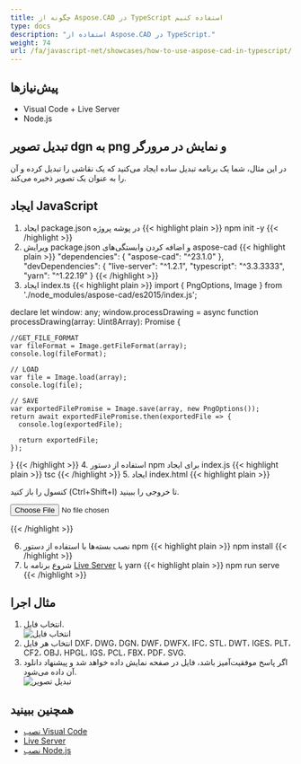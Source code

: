 ```yaml
---
title: چگونه از Aspose.CAD در TypeScript استفاده کنیم
type: docs
description: "استفاده از Aspose.CAD در TypeScript."
weight: 74
url: /fa/javascript-net/showcases/how-to-use-aspose-cad-in-typescript/
---
```


## پیش‌نیازها
- Visual Code + Live Server
- Node.js

## تبدیل تصویر dgn به png و نمایش در مرورگر

در این مثال، شما یک برنامه تبدیل ساده ایجاد می‌کنید که یک نقاشی را تبدیل کرده و آن را به عنوان یک تصویر ذخیره می‌کند.

## ایجاد JavaScript

1. ایجاد package.json در پوشه پروژه
{{< highlight plain >}}
npm init -y
{{< /highlight >}}
2. ویرایش package.json و اضافه کردن وابستگی‌های aspose-cad
{{< highlight plain >}}
"dependencies": {
    "aspose-cad": "^23.1.0"
  },
 "devDependencies": {
    "live-server": "^1.2.1",
    "typescript": "^3.3.3333",
    "yarn": "^1.22.19"
  }
{{< /highlight >}}
3. ایجاد index.ts
{{< highlight plain >}}
import { PngOptions, Image } from './node_modules/aspose-cad/es2015/index.js';

declare let window: any;
window.processDrawing = async function processDrawing(array: Uint8Array): Promise<any> {

    //GET_FILE_FORMAT
    var fileFormat = Image.getFileFormat(array);
    console.log(fileFormat);
    
    // LOAD
    var file = Image.load(array);
    console.log(file);
    
    // SAVE
    var exportedFilePromise = Image.save(array, new PngOptions());
    return await exportedFilePromise.then(exportedFile => {
      console.log(exportedFile);
      
      return exportedFile;
    });
}
{{< /highlight >}}
4. استفاده از دستور npm برای ایجاد index.js
{{< highlight plain >}}
tsc
{{< /highlight >}}
5. ایجاد index.html
{{< highlight plain >}}
<!DOCTYPE html>
کنسول را باز کنید (Ctrl+Shift+I) تا خروجی را ببینید.

<script src="./node_modules/aspose-cad/dotnet.js"></script>
<script type="module" src="./node_modules/aspose-cad/es2015/index-js.js"></script>

<body>
	<input id="file" type="file">
	<img id="image" />
</body>

<script>
window.onload = async function () {
	document.querySelector('input').addEventListener('change', function() {
      var reader = new FileReader();
      reader.onload = function() {
      
          var arrayBuffer = this.result;
          var array = new Uint8Array(arrayBuffer);
          
		  //GET_FILE_FORMAT
		  fileFormat = Aspose.CAD.Image.getFileFormat(array);
          console.log(fileFormat);
		  
		  // LOAD
		  file = Aspose.CAD.Image.load(array);
          console.log(file);
		  
		  // SAVE
		  exportedFilePromise = Aspose.CAD.Image.save(array, new Aspose.CAD.PngOptions());
		  exportedFilePromise.then(exportedFile => {
			console.log(exportedFile);
			
			var urlCreator = window.URL || window.webkitURL;
			var blob = new Blob([exportedFile], { type: 'application/octet-stream' });
            var imageUrl = urlCreator.createObjectURL(blob);
            document.querySelector("#image").src = imageUrl;
		  });
      }
	  
      reader.readAsArrayBuffer(this.files[0]);
    }, 
	false);
};
</script>
{{< /highlight >}}

6. نصب بسته‌ها با استفاده از دستور npm
{{< highlight plain >}}
npm install
{{< /highlight >}}
7. شروع برنامه با [Live Server](https://marketplace.visualstudio.com/items?itemName=ritwickdey.LiveServer/) یا yarn
{{< highlight plain >}}
npm run serve
{{< /highlight >}}

## مثال اجرا

1. انتخاب فایل.<br>
![انتخاب فایل](/_assets/javascript-net/typescript/choose-file.png)<br>
2. انتخاب هر فایل DXF، DWG، DGN، DWF، DWFX، IFC، STL، DWT، IGES، PLT، CF2، OBJ، HPGL، IGS، PCL، FBX، PDF، SVG.
3. اگر پاسخ موفقیت‌آمیز باشد، فایل در صفحه نمایش داده خواهد شد و پیشنهاد دانلود آن داده می‌شود.<br>
![تبدیل تصویر](/_assets/javascript-net/typescript/convert-image.png)<br>
## همچنین ببینید

- [نصب Visual Code](https://code.visualstudio.com/)
- [Live Server](https://marketplace.visualstudio.com/items?itemName=ritwickdey.LiveServer/)
- [نصب Node.js](https://nodejs.org/en/)
